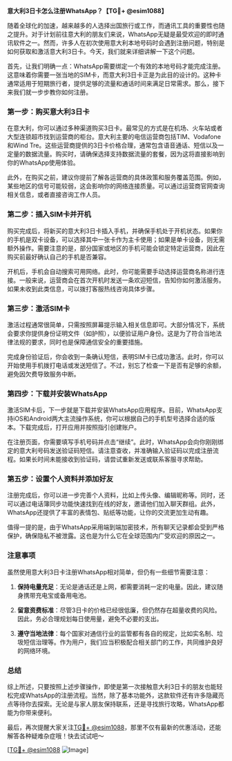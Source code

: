 **意大利3日卡怎么注册WhatsApp？【TG💪+ @esim1088】**

随着全球化的加速，越来越多的人选择出国旅行或工作，而通讯工具的重要性也随之提升。对于计划前往意大利的朋友们来说，WhatsApp无疑是最受欢迎的即时通讯软件之一。然而，许多人在初次使用意大利本地号码时会遇到注册问题，特别是如何获取和激活意大利3日卡。今天，我们就来详细讲解一下这个问题。

首先，让我们明确一点：WhatsApp需要绑定一个有效的本地号码才能完成注册。这意味着你需要一张当地的SIM卡，而意大利3日卡正是为此目的设计的。这种卡通常适用于短期旅行者，提供足够的流量和通话时间来满足日常需求。那么，接下来我们就一步步教你如何注册。

### 第一步：购买意大利3日卡

在意大利，你可以通过多种渠道购买3日卡。最常见的方式是在机场、火车站或者大型连锁超市找到运营商的柜台。意大利主要的电信运营商包括TIM、Vodafone和Wind Tre。这些运营商提供的3日卡价格合理，通常包含语音通话、短信以及一定量的数据流量。购买时，请确保选择支持数据流量的套餐，因为这将直接影响到你的WhatsApp使用体验。

此外，在购买之前，建议你提前了解各运营商的具体政策和服务覆盖范围。例如，某些地区的信号可能较弱，这会影响你的网络连接质量。可以通过运营商官网查询相关信息，或者直接咨询工作人员。

### 第二步：插入SIM卡并开机

购买完成后，将新买的意大利3日卡插入手机，并确保手机处于开机状态。如果你的手机是双卡设备，可以选择其中一张卡作为主卡使用；如果是单卡设备，则无需额外操作。需要注意的是，部分国家或地区的手机可能会锁定特定运营商，因此在购买前最好确认自己的手机是否兼容。

开机后，手机会自动搜索可用网络。此时，你可能需要手动选择运营商名称进行连接。一般来说，运营商会在首次开机时发送一条欢迎短信，告知你如何激活服务。如果未收到此类信息，可以拨打客服热线咨询具体步骤。

### 第三步：激活SIM卡

激活过程通常很简单，只需按照屏幕提示输入相关信息即可。大部分情况下，系统会要求你提供身份证明文件（如护照），以便验证用户身份。这是为了符合当地法律法规的要求，同时也是保障通信安全的重要措施。

完成身份验证后，你会收到一条确认短信，表明SIM卡已成功激活。此时，你可以开始使用手机拨打电话或发送短信了。不过，别忘了检查一下是否有足够的余额，避免因欠费导致服务中断。

### 第四步：下载并安装WhatsApp

激活SIM卡后，下一步就是下载并安装WhatsApp应用程序。目前，WhatsApp支持iOS和Android两大主流操作系统，你可以根据自己的手机型号选择合适的版本。下载完成后，打开应用并按照指引创建账户。

在注册页面，你需要填写手机号码并点击“继续”。此时，WhatsApp会向你刚刚绑定的意大利号码发送验证码短信。请注意查收，并准确输入验证码以完成注册流程。如果长时间未能接收到验证码，请尝试重新发送或联系客服寻求帮助。

### 第五步：设置个人资料并添加好友

注册完成后，你可以进一步完善个人资料，比如上传头像、编辑昵称等。同时，还可以通过电话簿同步功能快速找到在线的好友，邀请他们加入聊天群组。此外，WhatsApp还提供了丰富的表情包、贴纸等功能，让你的交流更加生动有趣。

值得一提的是，由于WhatsApp采用端到端加密技术，所有聊天记录都会受到严格保护，确保隐私不被泄露。这也是为什么它在全球范围内广受欢迎的原因之一。

### 注意事项

虽然使用意大利3日卡注册WhatsApp相对简单，但仍有一些细节需要注意：

1. **保持电量充足**：无论是通话还是上网，都需要消耗一定的电量。因此，建议随身携带充电宝或备用电池。
   
2. **留意资费标准**：尽管3日卡的价格已经很低廉，但仍然存在超量收费的风险。因此，务必合理规划每日使用量，避免不必要的支出。

3. **遵守当地法律**：每个国家对通信行业的监管都有各自的规定，比如实名制、垃圾短信治理等。作为用户，我们应当积极配合相关部门的工作，共同维护良好的网络环境。

### 总结

综上所述，只要按照上述步骤操作，即使是第一次接触意大利3日卡的朋友也能轻松完成WhatsApp的注册流程。当然，除了基本功能外，这款软件还有许多隐藏亮点等待你去探索。无论是与家人朋友保持联系，还是寻找旅行攻略，WhatsApp都能为你带来便利。

最后，再次提醒大家关注[TG💪+ @esim1088](https://t.me/s/esim1088)，那里不仅有最新的优惠活动，还能解答各种疑难杂症哦！快去试试吧～

[[TG💪+ @esim1088](https://t.me/s/esim1088) ![Image](https://i.postimg.cc/4NQfJmqS/Snipaste-2025-05-13-00-14-12.png)]